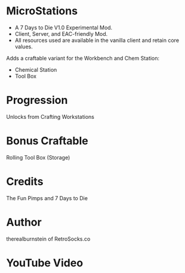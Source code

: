 # MicroStations

* A 7 Days to Die V1.0 Experimental Mod.
* Client, Server, and EAC-friendly Mod.
* All resources used are available in the vanilla client and retain core values.

Adds a craftable variant for the Workbench and Chem Station:
* Chemical Station
* Tool Box

# Progression
Unlocks from Crafting Workstations

# Bonus Craftable
Rolling Tool Box (Storage)

# Credits
The Fun Pimps and 7 Days to Die

# Author
therealburnstein of RetroSocks.co

# YouTube Video
